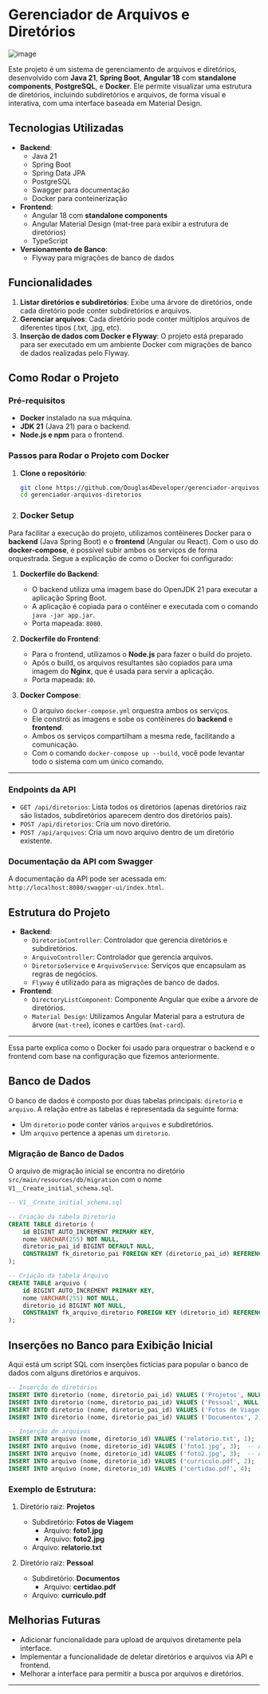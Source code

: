 
# Gerenciador de Arquivos e Diretórios
![image](https://github.com/user-attachments/assets/1f1b8a90-4fcf-428d-b8fe-cfbfbc334eba)

Este projeto é um sistema de gerenciamento de arquivos e diretórios, desenvolvido com **Java 21**, **Spring Boot**, **Angular 18** com **standalone components**, **PostgreSQL**, e **Docker**. Ele permite visualizar uma estrutura de diretórios, incluindo subdiretórios e arquivos, de forma visual e interativa, com uma interface baseada em Material Design.

## Tecnologias Utilizadas

- **Backend**: 
  - Java 21
  - Spring Boot
  - Spring Data JPA
  - PostgreSQL
  - Swagger para documentação
  - Docker para conteinerização
- **Frontend**:
  - Angular 18 com **standalone components**
  - Angular Material Design (mat-tree para exibir a estrutura de diretórios)
  - TypeScript
- **Versionamento de Banco**: 
  - Flyway para migrações de banco de dados

## Funcionalidades

1. **Listar diretórios e subdiretórios**: Exibe uma árvore de diretórios, onde cada diretório pode conter subdiretórios e arquivos.
2. **Gerenciar arquivos**: Cada diretório pode conter múltiplos arquivos de diferentes tipos (.txt, .jpg, etc).
3. **Inserção de dados com Docker e Flyway**: O projeto está preparado para ser executado em um ambiente Docker com migrações de banco de dados realizadas pelo Flyway.

## Como Rodar o Projeto

### Pré-requisitos

- **Docker** instalado na sua máquina.
- **JDK 21** (Java 21) para o backend.
- **Node.js e npm** para o frontend.

### Passos para Rodar o Projeto com Docker

1. **Clone o repositório**:
   ```bash
   git clone https://github.com/Douglas4Developer/gerenciador-arquivos-diretorios.git
   cd gerenciador-arquivos-diretorios
   ```

2. ### Docker Setup

Para facilitar a execução do projeto, utilizamos contêineres Docker para o **backend** (Java Spring Boot) e o **frontend** (Angular ou React). Com o uso do **docker-compose**, é possível subir ambos os serviços de forma orquestrada.
Segue a explicação de como o Docker foi configurado:

1. **Dockerfile do Backend**:
    - O backend utiliza uma imagem base do OpenJDK 21 para executar a aplicação Spring Boot.
    - A aplicação é copiada para o contêiner e executada com o comando `java -jar app.jar`.
    - Porta mapeada: `8080`.

2. **Dockerfile do Frontend**:
    - Para o frontend, utilizamos o **Node.js** para fazer o build do projeto.
    - Após o build, os arquivos resultantes são copiados para uma imagem do **Nginx**, que é usada para servir a aplicação.
    - Porta mapeada: `80`.

3. **Docker Compose**:
    - O arquivo `docker-compose.yml` orquestra ambos os serviços.
    - Ele constrói as imagens e sobe os contêineres do **backend** e **frontend**.
    - Ambos os serviços compartilham a mesma rede, facilitando a comunicação.
    - Com o comando `docker-compose up --build`, você pode levantar todo o sistema com um único comando.

---

### Endpoints da API

- `GET /api/diretorios`: Lista todos os diretórios (apenas diretórios raiz são listados, subdiretórios aparecem dentro dos diretórios pais).
- `POST /api/diretorios`: Cria um novo diretório.
- `POST /api/arquivos`: Cria um novo arquivo dentro de um diretório existente.

### Documentação da API com Swagger

A documentação da API pode ser acessada em: `http://localhost:8080/swagger-ui/index.html`.

## Estrutura do Projeto

- **Backend**:
  - `DiretorioController`: Controlador que gerencia diretórios e subdiretórios.
  - `ArquivoController`: Controlador que gerencia arquivos.
  - `DiretorioService` e `ArquivoService`: Serviços que encapsulam as regras de negócios.
  - `Flyway` é utilizado para as migrações de banco de dados.
- **Frontend**:
  - `DirectoryListComponent`: Componente Angular que exibe a árvore de diretórios.
  - `Material Design`: Utilizamos Angular Material para a estrutura de árvore (`mat-tree`), ícones e cartões (`mat-card`).


---

Essa parte explica como o Docker foi usado para orquestrar o backend e o frontend com base na configuração que fizemos anteriormente.

## Banco de Dados

O banco de dados é composto por duas tabelas principais: `diretorio` e `arquivo`. A relação entre as tabelas é representada da seguinte forma:

- Um `diretorio` pode conter vários `arquivos` e subdiretórios.
- Um `arquivo` pertence a apenas um `diretorio`.

### Migração de Banco de Dados

O arquivo de migração inicial se encontra no diretório `src/main/resources/db/migration` com o nome `V1__Create_initial_schema.sql`.

```sql
-- V1__Create_initial_schema.sql

-- Criação da tabela Diretorio
CREATE TABLE diretorio (
    id BIGINT AUTO_INCREMENT PRIMARY KEY,
    nome VARCHAR(255) NOT NULL,
    diretorio_pai_id BIGINT DEFAULT NULL,
    CONSTRAINT fk_diretorio_pai FOREIGN KEY (diretorio_pai_id) REFERENCES diretorio(id) ON DELETE SET NULL
);

-- Criação da tabela Arquivo
CREATE TABLE arquivo (
    id BIGINT AUTO_INCREMENT PRIMARY KEY,
    nome VARCHAR(255) NOT NULL,
    diretorio_id BIGINT NOT NULL,
    CONSTRAINT fk_arquivo_diretorio FOREIGN KEY (diretorio_id) REFERENCES diretorio(id) ON DELETE CASCADE
);
```

## Inserções no Banco para Exibição Inicial

Aqui está um script SQL com inserções fictícias para popular o banco de dados com alguns diretórios e arquivos.

```sql
-- Inserção de diretórios
INSERT INTO diretorio (nome, diretorio_pai_id) VALUES ('Projetos', NULL);  -- Diretório raiz
INSERT INTO diretorio (nome, diretorio_pai_id) VALUES ('Pessoal', NULL);  -- Diretório raiz
INSERT INTO diretorio (nome, diretorio_pai_id) VALUES ('Fotos de Viagem', 1);  -- Subdiretório de "Projetos"
INSERT INTO diretorio (nome, diretorio_pai_id) VALUES ('Documentos', 2);  -- Subdiretório de "Pessoal"

-- Inserção de arquivos
INSERT INTO arquivo (nome, diretorio_id) VALUES ('relatorio.txt', 1);  -- Arquivo no diretório "Projetos"
INSERT INTO arquivo (nome, diretorio_id) VALUES ('foto1.jpg', 3);  -- Arquivo no subdiretório "Fotos de Viagem"
INSERT INTO arquivo (nome, diretorio_id) VALUES ('foto2.jpg', 3);  -- Arquivo no subdiretório "Fotos de Viagem"
INSERT INTO arquivo (nome, diretorio_id) VALUES ('curriculo.pdf', 2);  -- Arquivo no diretório "Pessoal"
INSERT INTO arquivo (nome, diretorio_id) VALUES ('certidao.pdf', 4);  -- Arquivo no subdiretório "Documentos"
```

### Exemplo de Estrutura:

1. Diretório raiz: **Projetos**
   - Subdiretório: **Fotos de Viagem**
     - Arquivo: **foto1.jpg**
     - Arquivo: **foto2.jpg**
   - Arquivo: **relatorio.txt**
   
2. Diretório raiz: **Pessoal**
   - Subdiretório: **Documentos**
     - Arquivo: **certidao.pdf**
   - Arquivo: **curriculo.pdf**

## Melhorias Futuras

- Adicionar funcionalidade para upload de arquivos diretamente pela interface.
- Implementar a funcionalidade de deletar diretórios e arquivos via API e frontend.
- Melhorar a interface para permitir a busca por arquivos e diretórios.

---
